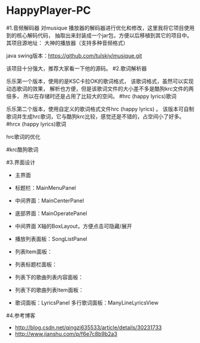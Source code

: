 # HappyPlayer-PC
#1.音频解码器
  对musique 播放器的解码器进行优化和修改，这里我将它项目使用到的核心解码代码，
  抽取出来封装成一个jar包，方便以后移植到其它的项目中。
  其项目源地址：
大神的播放器（支持多种音频格式）

java swing版本：https://github.com/tulskiy/musique.git

  该项目十分强大，推荐大家看一下他的源码。
#2.歌词解析器

乐乐第一个版本，使用的是KSC卡拉OK的歌词格式，
该歌词格式，虽然可以实现动态歌词的效果，
解析也方便，但是该歌词文件的大小差不多是酷狗krc文件的两倍多，
所以在存储时还是占用了比较大的空间。
#hrc (happy lyrics)歌词

乐乐第二个版本，使用自定义的歌词格式文件hrc (happy lyrics) 。
该版本可自制歌词并生成hrc歌词，它与酷狗krc比较，感觉还是不错的，占空间小了好多。
#hrcx (happy lyrics)歌词

hrc歌词的优化

#krc酷狗歌词


#3.界面设计


- 主界面
- 标题栏：MainMenuPanel
- 中间界面：MainCenterPanel
- 底部界面：MainOperatePanel
- 中间界面
X轴的BoxLayout，方便点击可隐藏/展开


- 播放列表面板：SongListPanel
- 列表Item面板：
- 列表标题栏面板：
- 列表下的歌曲列表内容面板：
- 列表下的歌曲列表Item面板：
- 歌词面板：LyricsPanel
多行歌词面板：ManyLineLyricsView

#4.参考博客


- http://blog.csdn.net/qingzi635533/article/details/30231733
- http://www.jianshu.com/p/f6e7c8b9b2a3
